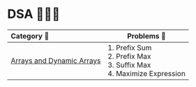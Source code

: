# DSA 👨🏻‍💻

| Category 📔                                               | Problems 🎯                                               |
| :------------------------------------------------------- | -------------------------------------------------------- |
| [Arrays and Dynamic Arrays](./Arrays%20and%20Dynamic%20Arrays/JS%20Code) | 1. Prefix Sum<br />2. Prefix Max <br />3. Suffix Max<br />4. Maximize Expression |
